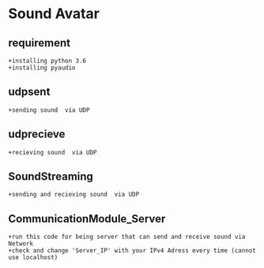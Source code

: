 # Sound Avatar

## requirement
    +installing python 3.6
    +installing pyaudio


## udpsent
    +sending sound  via UDP


## udprecieve
    +recieving sound  via UDP


## SoundStreaming
    +sending and recieving sound  via UDP


## CommunicationModule_Server
    +run this code for being server that can send and receive sound via Network
    +check and change 'Server_IP' with your IPv4 Adress every time (cannot use localhost)

